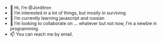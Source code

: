 - 👋 Hi, I’m @Jorditron
- 👀 I’m interested in a lot of things, but mostly in surviving
- 🌱 I’m currently learning javascript and russian
- 💞️ I’m looking to collaborate on ... whatever but not now, I'm a newbie in programming.
- 📫 You can reach me by email.

<!---
Jorditron/Jorditron is a ✨ special ✨ repository because its `README.md` (this file) appears on your GitHub profile.
You can click the Preview link to take a look at your changes.
--->
